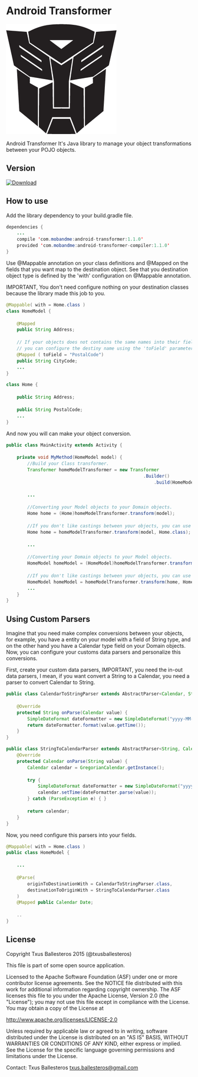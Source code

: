 # Android Transformer

![Logo](assets/logo.png)

Android Transformer It's Java library to manage your object transformations between your POJO objects.

## Version

[ ![Download](https://api.bintray.com/packages/txusballesteros/maven/android-transformer/images/download.svg) ](https://bintray.com/txusballesteros/maven/android-transformer/_latestVersion)

## How to use

Add the library dependency to your build.gradle file.
```java
dependencies {
    ...
    compile 'com.mobandme:android-transformer:1.1.0'
    provided 'com.mobandme:android-transformer-compiler:1.1.0'
}
```

Use @Mappable annotation on your class definitions and @Mapped on the fields that you want map to the destination object. See that you destination object type
is defined by the 'with' configuration on @Mappable annotation.

IMPORTANT, You don't need configure nothing on your destination classes because the library made this job to you.

```java
@Mappable( with = Home.class )
class HomeModel {

    @Mapped
    public String Address;
    
    // If your objects does not contains the same names into their fields,
    // you can configure the destiny name using the 'toField' parameter.
    @Mapped ( toField = "PostalCode")
    public String CityCode;
    ...
}
```

```java
class Home {

    public String Address;
    
    public String PostalCode;
    ...
}
```
And now you will can make your object conversion.

```java
public class MainActivity extends Activity {
    
    private void MyMethod(HomeModel model) {
        //Build your Class transformer.
        Transformer homeModelTransformer = new Transformer
                                                    .Builder()
                                                        .build(HomeModel.class);

        ...
        
        //Converting your Model objects to your Domain objects.
        Home home = (Home)homeModelTransformer.transform(model);
        
        //If you don't like castings between your objects, you can use this.
        Home home = homeModelTransformer.transform(model, Home.class);
        
        ...
        
        //Converting your Domain objects to your Model objects.
        HomeModel homeModel = (HomeModel)homeModelTransformer.transform(home);
        
        //If you don't like castings between your objects, you can use this.
        HomeModel homeModel = homeModelTransformer.transform(home, HomeModel.class);
        ...
    }
}
```
## Using Custom Parsers

Imagine that you need make complex conversions between your objects, for example, you have a entity 
on your model with a field of String type, and on the other hand you have a Calendar type field on your Domain objects. Now, you can
 configure your customs data parsers and personalize this conversions.
 
First, create your custom data parsers, IMPORTANT, you need the in-out data parsers, I mean, if you want
convert a String to a Calendar, you need a parser to convert Calendar to String.

```java
public class CalendarToStringParser extends AbstractParser<Calendar, String> {
    
    @Override
    protected String onParse(Calendar value) {
        SimpleDateFormat dateFormatter = new SimpleDateFormat("yyyy-MM-dd");
        return dateFormatter.format(value.getTime());
    }
}
```

```java
public class StringToCalendarParser extends AbstractParser<String, Calendar> {
    @Override
    protected Calendar onParse(String value) {
        Calendar calendar = GregorianCalendar.getInstance();

        try {
            SimpleDateFormat dateFormatter = new SimpleDateFormat("yyyy-MM-dd");
            calendar.setTime(dateFormatter.parse(value));
        } catch (ParseException e) { }

        return calendar;
    }
}
```

Now, you need configure this parsers into your fields.

```java
@Mappable( with = Home.class )
public class HomeModel {

    ...
    
    @Parse(
        originToDestinationWith = CalendarToStringParser.class,
        destinationToOriginWith = StringToCalendarParser.class
    )
    @Mapped public Calendar Date;
    
    ..
}
```

## License

Copyright Txus Ballesteros 2015 (@txusballesteros)

This file is part of some open source application.

Licensed to the Apache Software Foundation (ASF) under one
or more contributor license agreements.  See the NOTICE file
distributed with this work for additional information
regarding copyright ownership.  The ASF licenses this file
to you under the Apache License, Version 2.0 (the
"License"); you may not use this file except in compliance
with the License.  You may obtain a copy of the License at

  http://www.apache.org/licenses/LICENSE-2.0

Unless required by applicable law or agreed to in writing,
software distributed under the License is distributed on an
"AS IS" BASIS, WITHOUT WARRANTIES OR CONDITIONS OF ANY
KIND, either express or implied.  See the License for the
specific language governing permissions and limitations
under the License.
 
Contact: Txus Ballesteros <txus.ballesteros@gmail.com>
